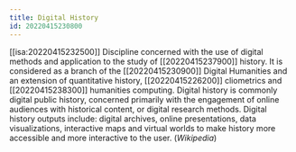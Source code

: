 ```yaml
---
title: Digital History
id: 20220415230800
---
```


[[isa:20220415232500]] Discipline concerned with the use of digital methods and application to the study of [[20220415237900]] history. It is considered as a branch of the [[20220415230900]] Digital Humanities and an extension of quantitative history, [[20220415226200]] cliometrics and [[20220415238300]] humanities computing. Digital history is commonly digital public history, concerned primarily with the engagement of online audiences with historical content, or digital research methods. Digital history outputs include: digital archives, online presentations, data visualizations, interactive maps and virtual worlds to make history more accessible and more interactive to the user. (*Wikipedia*)
